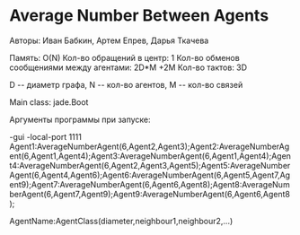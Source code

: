  # Average Number Between Agents

Авторы: Иван Бабкин, Артем Епрев, Дарья Ткачева

Память: O(N)
Кол-во обращений в центр: 1
Кол-во обменов сообщениями между агентами: 2D*M +2M
Кол-во тактов: 3D

D -- диаметр графа, N -- кол-во агентов, M -- кол-во связей

Main class: jade.Boot

Аргументы программы при запуске:

-gui
-local-port
1111
Agent1:AverageNumberAgent(6,Agent2,Agent3);Agent2:AverageNumberAgent(6,Agent1,Agent4);Agent3:AverageNumberAgent(6,Agent1,Agent4);Agent4:AverageNumberAgent(6,Agent2,Agent3,Agent5);Agent5:AverageNumberAgent(6,Agent4,Agent6);Agent6:AverageNumberAgent(6,Agent5,Agent7,Agent9);Agent7:AverageNumberAgent(6,Agent6,Agent8);Agent8:AverageNumberAgent(6,Agent7,Agent9);Agent9:AverageNumberAgent(6,Agent6,Agent8);

AgentName:AgentClass(diameter,neighbour1,neighbour2,...)
